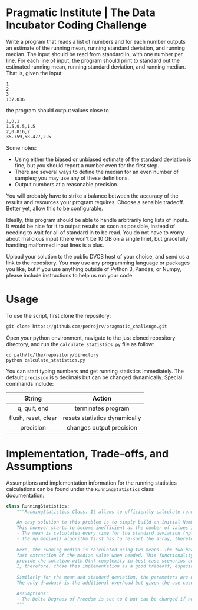 # Pragmatic Institute | The Data Incubator Coding Challenge

Write a program that reads a list of numbers and for each number outputs an estimate of the running mean, running standard deviation, and running median.  The input should be read from standard in, with one number per line.  For each line of input, the program should print to standard out the estimated running mean, running standard deviation, and running median.  That is, given the input

```
1
2
3
137.036
```
 
the program should output values close to

 
```
1,0,1
1.5,0.5,1.5
2,0.816,2
35.759,58.477,2.5
```
 
Some notes:

- Using either the biased or unbiased estimate of the standard deviation is fine, but you should report a number even for the first step.
- There are several ways to define the median for an even number of samples; you may use any of these definitions.
- Output numbers at a reasonable precision.
 

You will probably have to strike a balance between the accuracy of the results and  resources your program requires.  Choose a sensible tradeoff.  Better yet, allow this to be configurable.

Ideally, this program should be able to handle arbitrarily long lists of inputs.  It would be nice for it to output results as soon as possible, instead of needing to wait for all of standard in to be read.  You do not have to worry about malicious input (there won’t be 10 GB on a single line), but gracefully handling malformed input lines is a plus.

Upload your solution to the public DVCS host of your choice, and send us a link to the repository.  You may use any programming language or packages you like, but if you use anything outside of Python 3, Pandas, or Numpy, please include instructions to help us run your code.


# Usage
To use the script, first clone the repository:

```python
git clone https://github.com/pedrojrv/pragmatic_challenge.git
```

Open your python environment, navigate to the just cloned repository directory, and run the `calculate_statistics.py` file as follow:

```shell
cd path/to/the/repository/directory
python calculate_statistics.py
```

You can start typing numbers and get running statistics immediately. The default `precision` is `5` decimals but can be changed dynamically. Special commands include:


| String  | Action |
| :-------------: | :-------------: |
| q, quit, end  | terminates program  |
| flush, reset, clear  | resets statistics dynamically  |
| precision | changes output precision |

# Implementation, Trade-offs, and Assumptions

Assumptions and implementation information for the running statistics calculations can be found under the `RunningStatistics` class documentation:


```python
class RunningStatistics:
    """RunningStatistics Class. It allows to efficiently calculate running statistics including the mean, median, and standard deviation.

    An easy solution to this problem is to simply build an initial NumPy array and append numbers as they come followed by statistics calculations.
    This however starts to become inefficient as the number of values increases since under the hood:
    - The mean is calculated every time for the standard deviation (np.std())
    - The np.median() algorithm first has to re-sort the array, therefore, adding overhead()
    
    Here, the running median is calculated using two heaps. The two heaps are balanced on the go as values are being added to allow for 
    fast extraction of the median value when needed. This functionality has a O(n log(n)) time complexity. An alternative algorithm can 
    provide the solution with O(n) complexity in best-case scenarios and O(n^2) in the worst case both at the cost of space complexity.
    I, therefore, chose this implementation as a good tradeoff, especially for the requested use case. 
    
    Similarly for the mean and standard deviation, the parameters are updated on the go to be able to feed back the required statistics faster.
    The only drawback is the additional overhead but given the use case, it is non-noticable. It is based on Welford's algorithm implementation

    Assumptions:
    - The Delta Degrees of Freedom is set to 0 but can be changed if needed (self.ddof)
    """    
```